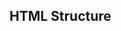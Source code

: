 ## HTML Structure

<html> 
<head><title></title></head> 
<body> 
<section> 
<header></header> 
<nav></nav> 
</section> 
<main> 
<section></section> 
<section></section> 
</main> 
<footer> 
</footer> 
</body> 
</html> 